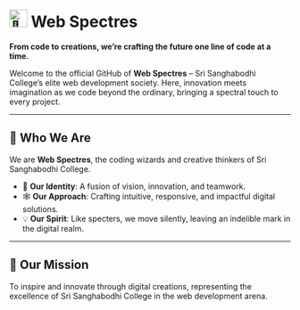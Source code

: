 # <img src="https://fonts.gstatic.com/s/e/notoemoji/latest/1f47b/512.gif" alt="👻" width="32" height="32"> **Web Spectres**  
**From code to creations, we’re crafting the future one line of code at a time.**  

Welcome to the official GitHub of **Web Spectres** – Sri Sanghabodhi College’s elite web development society. Here, innovation meets imagination as we code beyond the ordinary, bringing a spectral touch to every project.  

---

## 🏫 **Who We Are**  
We are **Web Spectres**, the coding wizards and creative thinkers of Sri Sanghabodhi College.  
- 👻 **Our Identity**: A fusion of vision, innovation, and teamwork.  
- 🕸️ **Our Approach**: Crafting intuitive, responsive, and impactful digital solutions.  
- 💡 **Our Spirit**: Like specters, we move silently, leaving an indelible mark in the digital realm.  

---
## 🎯 **Our Mission**  
To inspire and innovate through digital creations, representing the excellence of Sri Sanghabodhi College in the web development arena.  
